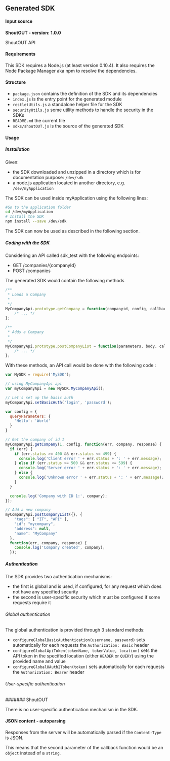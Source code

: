 ## Generated SDK

#### Input source
__ShoutOUT - version: 1.0.0__

ShoutOUT API

#### Requirements

This SDK requires a Node.js (at least version 0.10.4). It also requires the Node Package Manager aka npm to resolve the dependencies.

#### Structure

* `package.json` contains the definition of the SDK and its dependencies
* `index.js` is the entry point for the generated module
* `restletUtils.js` a standalone helper file for the SDK
* `securityUtils.js` some utility methods to handle the security in the SDKs
* `README.md` the current file
* `sdks/shoutOUT.js` is the source of the generated SDK

#### Usage

##### Installation

Given:
* the SDK downloaded and unzipped in a directory which is for documentation purpose: `/dev/sdk`
* a node.js application located in another directory, e.g. `/dev/myApplication`

The SDK can be used inside myApplication using the following lines:

```sh
#Go to the application folder
cd /dev/myApplication
# Install the SDK
npm install --save /dev/sdk
```

The SDK can now be used as described in the following section.

##### Coding with the SDK

Considering an API called sdk_test with the following endpoints:
* GET /companies/{companyId}
* POST /companies

The generated SDK would contain the following methods

```js
/**
 * Loads a Company
 *
 */
MyCompanyApi.prototype.getCompany = function(companyid, config, callback) {
	/* ... */
};

/**
 * Adds a Company
 *
 */
MyCompanyApi.prototype.postCompanyList = function(parameters, body, callback) {
	/* ... */
};
```

With these methods, an API call would be done with the following code :

```js
var MySDK = require('MySDK');

// using MyCompanyApi api
var myCompanyApi = new MySDK.MyCompanyApi();

// Let's set up the basic auth
myCompanyApi.setBasicAuth('login', 'password');

var config = {
  queryParameters: {
    'Hello': 'World'
  }
}

// Get the company of id 1
myCompanyApi.getCompany(1, config, function(err, company, response) {
  if (err) {
    if (err.status >= 400 && err.status <= 499) {
      console.log('Client error ' + err.status + ': ' + err.message);
    } else if (err.status >= 500 && err.status <= 599) {
      console.log('Server error ' + err.status + ': ' + err.message);
    } else {
      console.log('Unknown error ' + err.status + ': ' + err.message);
    }
  }

  console.log('Company with ID 1:', company);
});

// Add a new company
myCompanyApi.postCompanyList({}, {
    "tags": [ "IT", "API" ],
    "id": "mycompany",
    "address": null,
    "name": "MyCompany"
  },
  function(err, company, response) {
    console.log('Company created', company);
  });

```

##### Authentication

The SDK provides two authentication mechanisms:

* the first is global and is used, if configured, for any request which does not have any specified security
* the second is user-specific security which must be configured if some requests require it

###### Global authentication

The global authentication is provided through 3 standard methods:

* `configureGlobalBasicAuthentication(username, password)` sets automatically for each requests the `Authorization: Basic` header
* `configureGlobalApiToken(tokenName, tokenValue, location)` sets the API token in the specified location (either `HEADER`
or `QUERY`) using the provided name and value
* `configureGlobalOAuth2Token(token)` sets automatically for each requests the `Authorization: Bearer` header

###### User-specific authentication

####### ShoutOUT

There is no user-specific authentication mechanism in the SDK.

#### JSON content - autoparsing

Responses from the server will be automatically parsed if the `Content-Type` is JSON.

This means that the second parameter of the callback function would be an `object` instead of a `string`.
